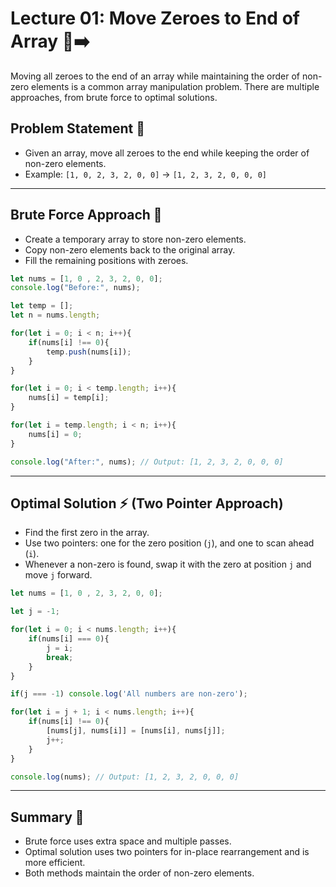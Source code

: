 # Lecture 01: Move Zeroes to End of Array 🔢➡️

Moving all zeroes to the end of an array while maintaining the order of non-zero elements is a common array manipulation problem. There are multiple approaches, from brute force to optimal solutions.

## Problem Statement 🤔

- Given an array, move all zeroes to the end while keeping the order of non-zero elements.
- Example: `[1, 0, 2, 3, 2, 0, 0]` → `[1, 2, 3, 2, 0, 0, 0]`

---

## Brute Force Approach 🐢

- Create a temporary array to store non-zero elements.
- Copy non-zero elements back to the original array.
- Fill the remaining positions with zeroes.

```javascript
let nums = [1, 0 , 2, 3, 2, 0, 0];
console.log("Before:", nums);

let temp = [];
let n = nums.length;

for(let i = 0; i < n; i++){
    if(nums[i] !== 0){
        temp.push(nums[i]);
    }
}

for(let i = 0; i < temp.length; i++){
    nums[i] = temp[i];
}

for(let i = temp.length; i < n; i++){
    nums[i] = 0;
}

console.log("After:", nums); // Output: [1, 2, 3, 2, 0, 0, 0]
```

---

## Optimal Solution ⚡ (Two Pointer Approach)

- Find the first zero in the array.
- Use two pointers: one for the zero position (`j`), and one to scan ahead (`i`).
- Whenever a non-zero is found, swap it with the zero at position `j` and move `j` forward.

```javascript
let nums = [1, 0 , 2, 3, 2, 0, 0];

let j = -1;

for(let i = 0; i < nums.length; i++){
    if(nums[i] === 0){
        j = i;
        break;
    }
}

if(j === -1) console.log('All numbers are non-zero');

for(let i = j + 1; i < nums.length; i++){
    if(nums[i] !== 0){
        [nums[j], nums[i]] = [nums[i], nums[j]];
        j++;
    }
}

console.log(nums); // Output: [1, 2, 3, 2, 0, 0, 0]
```

---

## Summary 🎉

- Brute force uses extra space and multiple passes.
- Optimal solution uses two pointers for in-place rearrangement and is more efficient.
- Both methods maintain the order of non-zero elements.